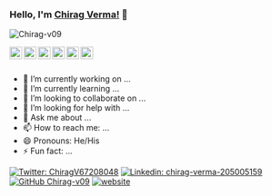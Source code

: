### Hello, I'm [Chirag Verma!](https://chiragverma.zyrosite.com/) 👋


<p align="left"> <img src="https://komarev.com/ghpvc/?username=Chirag-v09&label=Views&color=blue&style=plastic" alt="Chirag-v09" /> </p>

<a href="https://twitter.com/ChiragV67208048">
  <img align="left" alt="Chirag's Twitter" width="22px" src="https://cdn.jsdelivr.net/npm/simple-icons@v3/icons/twitter.svg" />
</a>
<a href="https://www.linkedin.com/in/chirag-verma-205005159/">
  <img align="left" alt="Chirag's Linkdein" width="22px" src="https://cdn.jsdelivr.net/npm/simple-icons@v3/icons/linkedin.svg" />
</a>
<a href="https://github.com/Chirag-v09">
  <img align="left" alt="Chirag's Github" width="22px" src="https://cdn.jsdelivr.net/npm/simple-icons@v3/icons/github.svg" />
</a>
<a href="https://t.me/Chiragv09">
  <img align="left" alt="Chirag's Telegram" width="22px" src="https://cdn.jsdelivr.net/npm/simple-icons@v3/icons/telegram.svg" />
</a>
<a href="https://www.instagram.com/chirag_v09/">
  <img align="left" alt="Chirag's Instagram" width="22px" src="https://cdn.jsdelivr.net/npm/simple-icons@v3/icons/instagram.svg" />
</a>
<a href="https://www.facebook.com/chiragverma09/">
  <img align="left" alt="Chirag's Facebook" width="22px" src="https://cdn.jsdelivr.net/npm/simple-icons@v3/icons/facebook.svg" />
</a>

<br/>
<br/>

<!--
**Chirag-v09/Chirag-v09** is a ✨ _special_ ✨ repository because its `README.md` (this file) appears on your GitHub profile. -->

- 🔭 I’m currently working on ...
- 🌱 I’m currently learning ...
- 👯 I’m looking to collaborate on ...
- 🤔 I’m looking for help with ...
- 💬 Ask me about ...
- 📫 How to reach me: ...
- 😄 Pronouns: He/His
- ⚡ Fun fact: ...


[![Twitter: ChiragV67208048](https://img.shields.io/twitter/follow/ChiragV67208048?style=social)](https://twitter.com/ChiragV67208048)
[![Linkedin: chirag-verma-205005159](https://img.shields.io/badge/-chirag-verma-205005159-blue?style=flat-square&logo=Linkedin&logoColor=white&link=https://www.linkedin.com/in/chirag-verma-205005159/)](https://www.linkedin.com/in/chirag-verma-205005159/)
[![GitHub Chirag-v09](https://img.shields.io/github/followers/Chirag-v09?label=follow&style=social)](https://github.com/Chirag-v09)
[![website](https://img.shields.io/badge/PortfolioWebsite-chiragverma.zyrosite.com-2648ff?style=flat-square&logo=google-chrome)](https://chiragverma.zyrosite.com/)

